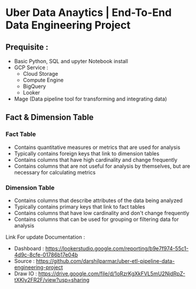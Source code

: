 # Uber Data Anaytics | End-To-End Data Engineering Project

## Prequisite :
- Basic Python, SQL and upyter Notebook install
- GCP Service : 
    - Cloud Storage
    - Compute Engine
    - BigQuery
    - Looker
- Mage (Data pipeline tool for transforming and integrating data)

## Fact & Dimension Table
### Fact Table
- Contains quantitative measures or metrics that are used for analysis
- Typically contains foreign keys that link to dimension tables
- Contains columns that have high cardinality and change frequently
- Contains columns that are not useful for analysis by themselves, but are necessary for calculating metrics

### Dimension Table
- Contains columns that describe attributes of the data being analyzed
- Typically contains primary keys that link to fact tables
- Contains columns that have low cardinality and don't change frequently
- Contains columns that can be used for grouping or filtering data for analysis


Link For update Documentation : 
- Dashboard : https://lookerstudio.google.com/reporting/b9e7f974-55c1-4d9c-8cfe-01786b17e04b
- Source : https://github.com/darshilparmar/uber-etl-pipeline-data-engineering-project
- Draw IO : https://drive.google.com/file/d/1oRzrKgXkFVL5mU2NjdRpZ-tXKly2FR2F/view?usp=sharing